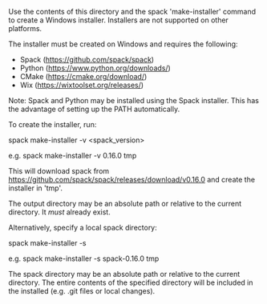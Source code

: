 Use the contents of this directory and the spack 'make-installer' command to
create a Windows installer. Installers are not supported on other platforms.

The installer must be created on Windows and requires the following:
* Spack (https://github.com/spack/spack)
* Python (https://www.python.org/downloads/)
* CMake (https://cmake.org/download/)
* Wix (https://wixtoolset.org/releases/)

Note: Spack and Python may be installed using the Spack installer. This has the
advantage of setting up the PATH automatically.

To create the installer, run:

spack make-installer -v <spack_version> <output directory>

e.g. spack make-installer -v 0.16.0 tmp

This will download spack from https://github.com/spack/spack/releases/download/v0.16.0
and create the installer in 'tmp'.

The output directory may be an absolute path or relative to the current
directory. It *must* already exist.

Alternatively, specify a local spack directory:

spack make-installer -s <spack directory> <output directory>

e.g. spack make-installer -s spack-0.16.0 tmp

The spack directory may be an absolute path or relative to the current
directory. The entire contents of the specified directory will be included
in the installed (e.g. .git files or local changes).